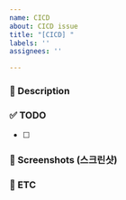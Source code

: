 ```yaml
---
name: CICD
about: CICD issue
title: "[CICD] "
labels: ''
assignees: ''

---
```


### 📌 Description
<!-- 어떤 이슈인지 설명해주세요. -->

### ✅ TODO 
<!-- 이슈에 할당된 TODO -->
- [ ] 

### 📸 Screenshots (스크린샷)
<!-- 필요하다면 스크린샷을 첨부 -->

### 📁 ETC
<!-- 기타 추가 사항 -->